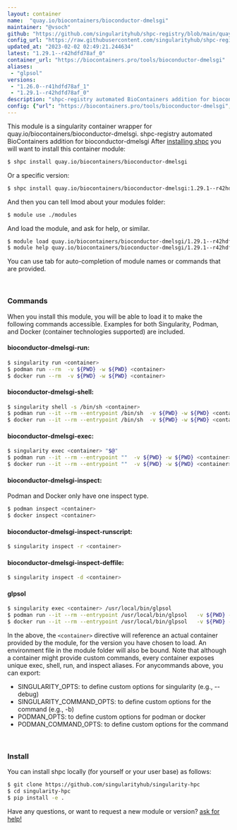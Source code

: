 ```yaml
---
layout: container
name:  "quay.io/biocontainers/bioconductor-dmelsgi"
maintainer: "@vsoch"
github: "https://github.com/singularityhub/shpc-registry/blob/main/quay.io/biocontainers/bioconductor-dmelsgi/container.yaml"
config_url: "https://raw.githubusercontent.com/singularityhub/shpc-registry/main/quay.io/biocontainers/bioconductor-dmelsgi/container.yaml"
updated_at: "2023-02-02 02:49:21.244634"
latest: "1.29.1--r42hdfd78af_0"
container_url: "https://biocontainers.pro/tools/bioconductor-dmelsgi"
aliases:
 - "glpsol"
versions:
 - "1.26.0--r41hdfd78af_1"
 - "1.29.1--r42hdfd78af_0"
description: "shpc-registry automated BioContainers addition for bioconductor-dmelsgi"
config: {"url": "https://biocontainers.pro/tools/bioconductor-dmelsgi", "maintainer": "@vsoch", "description": "shpc-registry automated BioContainers addition for bioconductor-dmelsgi", "latest": {"1.29.1--r42hdfd78af_0": "sha256:9df82b739d7a47582f2898c5f4a12e276b89d7b9c556761b9412f034b0fe6f40"}, "tags": {"1.26.0--r41hdfd78af_1": "sha256:09100acbc06a941981dbdfc404455e793398feb27a0c4b025fd72aae7049f044", "1.29.1--r42hdfd78af_0": "sha256:9df82b739d7a47582f2898c5f4a12e276b89d7b9c556761b9412f034b0fe6f40"}, "docker": "quay.io/biocontainers/bioconductor-dmelsgi", "aliases": {"glpsol": "/usr/local/bin/glpsol"}}
---
```


This module is a singularity container wrapper for quay.io/biocontainers/bioconductor-dmelsgi.
shpc-registry automated BioContainers addition for bioconductor-dmelsgi
After [installing shpc](#install) you will want to install this container module:


```bash
$ shpc install quay.io/biocontainers/bioconductor-dmelsgi
```

Or a specific version:

```bash
$ shpc install quay.io/biocontainers/bioconductor-dmelsgi:1.29.1--r42hdfd78af_0
```

And then you can tell lmod about your modules folder:

```bash
$ module use ./modules
```

And load the module, and ask for help, or similar.

```bash
$ module load quay.io/biocontainers/bioconductor-dmelsgi/1.29.1--r42hdfd78af_0
$ module help quay.io/biocontainers/bioconductor-dmelsgi/1.29.1--r42hdfd78af_0
```

You can use tab for auto-completion of module names or commands that are provided.

<br>

### Commands

When you install this module, you will be able to load it to make the following commands accessible.
Examples for both Singularity, Podman, and Docker (container technologies supported) are included.

#### bioconductor-dmelsgi-run:

```bash
$ singularity run <container>
$ podman run --rm  -v ${PWD} -w ${PWD} <container>
$ docker run --rm  -v ${PWD} -w ${PWD} <container>
```

#### bioconductor-dmelsgi-shell:

```bash
$ singularity shell -s /bin/sh <container>
$ podman run --it --rm --entrypoint /bin/sh  -v ${PWD} -w ${PWD} <container>
$ docker run --it --rm --entrypoint /bin/sh  -v ${PWD} -w ${PWD} <container>
```

#### bioconductor-dmelsgi-exec:

```bash
$ singularity exec <container> "$@"
$ podman run --it --rm --entrypoint ""  -v ${PWD} -w ${PWD} <container> "$@"
$ docker run --it --rm --entrypoint ""  -v ${PWD} -w ${PWD} <container> "$@"
```

#### bioconductor-dmelsgi-inspect:

Podman and Docker only have one inspect type.

```bash
$ podman inspect <container>
$ docker inspect <container>
```

#### bioconductor-dmelsgi-inspect-runscript:

```bash
$ singularity inspect -r <container>
```

#### bioconductor-dmelsgi-inspect-deffile:

```bash
$ singularity inspect -d <container>
```


#### glpsol

```bash
$ singularity exec <container> /usr/local/bin/glpsol
$ podman run --it --rm --entrypoint /usr/local/bin/glpsol   -v ${PWD} -w ${PWD} <container> -c " $@"
$ docker run --it --rm --entrypoint /usr/local/bin/glpsol   -v ${PWD} -w ${PWD} <container> -c " $@"
```



In the above, the `<container>` directive will reference an actual container provided
by the module, for the version you have chosen to load. An environment file in the
module folder will also be bound. Note that although a container
might provide custom commands, every container exposes unique exec, shell, run, and
inspect aliases. For anycommands above, you can export:

 - SINGULARITY_OPTS: to define custom options for singularity (e.g., --debug)
 - SINGULARITY_COMMAND_OPTS: to define custom options for the command (e.g., -b)
 - PODMAN_OPTS: to define custom options for podman or docker
 - PODMAN_COMMAND_OPTS: to define custom options for the command

<br>

### Install

You can install shpc locally (for yourself or your user base) as follows:

```bash
$ git clone https://github.com/singularityhub/singularity-hpc
$ cd singularity-hpc
$ pip install -e .
```

Have any questions, or want to request a new module or version? [ask for help!](https://github.com/singularityhub/singularity-hpc/issues)